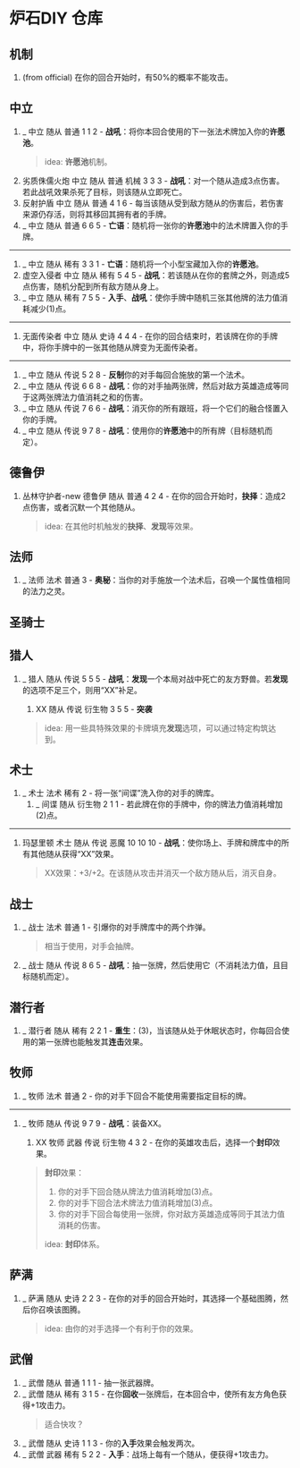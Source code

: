 # 炉石DIY 仓库

## 机制

1. (from official) 在你的回合开始时，有50%的概率不能攻击。

## 中立

1. _ 中立 随从 普通 1 1 2 - **战吼**：将你本回合使用的下一张法术牌加入你的**许愿池**。  
   > idea: **许愿池**机制。
2. 劣质侏儒火炮 中立 随从 普通 机械 3 3 3 - **战吼**：对一个随从造成3点伤害。若此战吼效果杀死了目标，则该随从立即死亡。
3. 反射护盾 中立 随从 普通 4 1 6 - 每当该随从受到敌方随从的伤害后，若伤害来源仍存活，则将其移回其拥有者的手牌。
4. _ 中立 随从 普通 6 6 5 - **亡语**：随机将一张你的**许愿池**中的法术牌置入你的手牌。

----

1. _ 中立 随从 稀有 3 3 1 - **亡语**：随机将一个小型宝藏加入你的**许愿池**。
2. 虚空入侵者 中立 随从 稀有 5 4 5 - **战吼**：若该随从在你的套牌之外，则造成5点伤害，随机分配到所有敌方随从身上。
3. _ 中立 随从 稀有 7 5 5 - **入手**、**战吼**：使你手牌中随机三张其他牌的法力值消耗减少(1)点。

----

1. 无面传染者 中立 随从 史诗 4 4 4 - 在你的回合结束时，若该牌在你的手牌中，将你手牌中的一张其他随从牌变为无面传染者。

----

1. _ 中立 随从 传说 5 2 8 - **反制**你的对手每回合施放的第一个法术。
2. _ 中立 随从 传说 6 6 8 - **战吼**：你的对手抽两张牌，然后对敌方英雄造成等同于这两张牌法力值消耗之和的伤害。
3. _ 中立 随从 传说 7 6 6 - **战吼**：消灭你的所有跟班，将一个它们的融合怪置入你的手牌。
4. _ 中立 随从 传说 9 7 8 - **战吼**：使用你的**许愿池**中的所有牌（目标随机而定）。

## 德鲁伊

1. 丛林守护者-new 德鲁伊 随从 普通 4 2 4 - 在你的回合开始时，**抉择**：造成2点伤害，或者沉默一个其他随从。  
   > idea: 在其他时机触发的**抉择**、**发现**等效果。

## 法师

1. _ 法师 法术 普通 3 - **奥秘**：当你的对手施放一个法术后，召唤一个属性值相同的法力之灵。

## 圣骑士

## 猎人

1. _ 猎人 随从 传说 5 5 5 - **战吼**：**发现**一个本局对战中死亡的友方野兽。若**发现**的选项不足三个，则用“XX”补足。
   1. XX 随从 传说 衍生物 3 5 5 - **突袭**

   > idea: 用一些具特殊效果的卡牌填充**发现**选项，可以通过特定构筑达到。

## 术士

1. _ 术士 法术 稀有 2 - 将一张“间谍”洗入你的对手的牌库。
   1. _ 间谍 随从 衍生物 2 1 1 - 若此牌在你的手牌中，你的牌法力值消耗增加(2)点。

----

1. 玛瑟里顿 术士 随从 传说 恶魔 10 10 10 - **战吼**：使你场上、手牌和牌库中的所有其他随从获得“XX”效果。  
   > XX效果：+3/+2。在该随从攻击并消灭一个敌方随从后，消灭自身。

## 战士

1. _ 战士 法术 普通 1 - 引爆你的对手牌库中的两个炸弹。  
   > 相当于使用，对手会抽牌。

2. _ 战士 随从 传说 8 6 5 - **战吼**：抽一张牌，然后使用它（不消耗法力值，且目标随机而定）。

## 潜行者

1. _ 潜行者 随从 稀有 2 2 1 - **重生**：(3)，当该随从处于休眠状态时，你每回合使用的第一张牌也能触发其**连击**效果。

## 牧师

1. _ 牧师 法术 普通 2 - 你的对手下回合不能使用需要指定目标的牌。

----

1. _ 牧师 随从 传说 9 7 9 - **战吼**：装备XX。
   1. XX 牧师 武器 传说 衍生物 4 3 2 - 在你的英雄攻击后，选择一个**封印**效果。

   > **封印**效果：
   >
   > 1. 你的对手下回合随从牌法力值消耗增加(3)点。
   > 2. 你的对手下回合法术牌法力值消耗增加(3)点。
   > 3. 你的对手下回合每使用一张牌，你对敌方英雄造成等同于其法力值消耗的伤害。
   >
   > idea: **封印**体系。

## 萨满

1. _ 萨满 随从 史诗 2 2 3 - 在你的对手的回合开始时，其选择一个基础图腾，然后你召唤该图腾。  
   > idea: 由你的对手选择一个有利于你的效果。

## 武僧

1. _ 武僧 随从 普通 1 1 1 - 抽一张武器牌。
2. _ 武僧 随从 稀有 3 1 5 - 在你**回收**一张牌后，在本回合中，使所有友方角色获得+1攻击力。  
   > 适合快攻？
3. _ 武僧 随从 史诗 1 1 3 - 你的**入手**效果会触发两次。
4. _ 武僧 武器 稀有 5 2 2 - **入手**：战场上每有一个随从，便获得+1攻击力。

